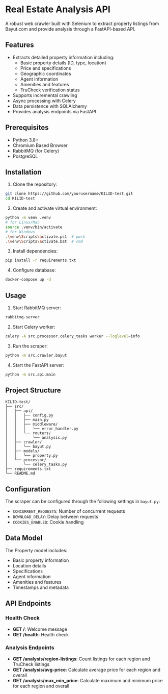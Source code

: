 # Real Estate Analysis API

A robust web crawler built with Selenium to extract property listings from Bayut.com and provide analysis through a FastAPI-based API.

## Features

- Extracts detailed property information including:
  - Basic property details (ID, type, location)
  - Price and specifications
  - Geographic coordinates
  - Agent information
  - Amenities and features
  - TruCheck verification status
- Supports incremental crawling
- Async processing with Celery
- Data persistence with SQLAlchemy
- Provides analysis endpoints via FastAPI

## Prerequisites

- Python 3.8+
- Chromium Based Browser
- RabbitMQ (for Celery)
- PostgreSQL

## Installation

1. Clone the repository:
```bash
git clone https://github.com/yourusername/KILID-test.git
cd KILID-test
```

2. Create and activate virtual environment:
```bash
python -m venv .venv
# for Linux/Mac
source .venv/bin/activate  
# for Windows
.\venv\Scripts\activate.ps1  # pwsh
.\venv\Scripts\activate.bat  # cmd
```

3. Install dependencies:
```bash
pip install -r requirements.txt
```

4. Configure database:
```bash
docker-compose up -d
```

## Usage

1. Start RabbitMQ server:
```bash
rabbitmq-server
```

2. Start Celery worker:
```bash
celery -A src.processor.celery_tasks worker --loglevel=info
```

3. Run the scraper:
```bash
python -m src.crawler.bayut
```

4. Start the FastAPI server:
```bash
python -m src.api.main
```

## Project Structure

```
KILID-test/
├── src/
│   ├── api/
│   │   ├── config.py
│   │   ├── main.py
│   │   ├── middleware/
│   │   │   └── error_handler.py
│   │   └── routers/
│   │       └── analysis.py
│   ├── crawler/
│   │   └── bayut.py
│   ├── models/
│   │   └── property.py
│   └── processor/
│       └── celery_tasks.py
├── requirements.txt
└── README.md
```

## Configuration

The scraper can be configured through the following settings in `bayut.py`:

- `CONCURRENT_REQUESTS`: Number of concurrent requests
- `DOWNLOAD_DELAY`: Delay between requests
- `COOKIES_ENABLED`: Cookie handling

## Data Model

The Property model includes:
- Basic property information
- Location details
- Specifications
- Agent information
- Amenities and features
- Timestamps and metadata

## API Endpoints

### Health Check

- **GET /**: Welcome message
- **GET /health**: Health check

### Analysis Endpoints

- **GET /analysis/region-listings**: Count listings for each region and TruCheck listings
- **GET /analysis/avg-price**: Calculate average price for each region and overall
- **GET /analysis/max_min_price**: Calculate maximum and minimum price for each region and overall
